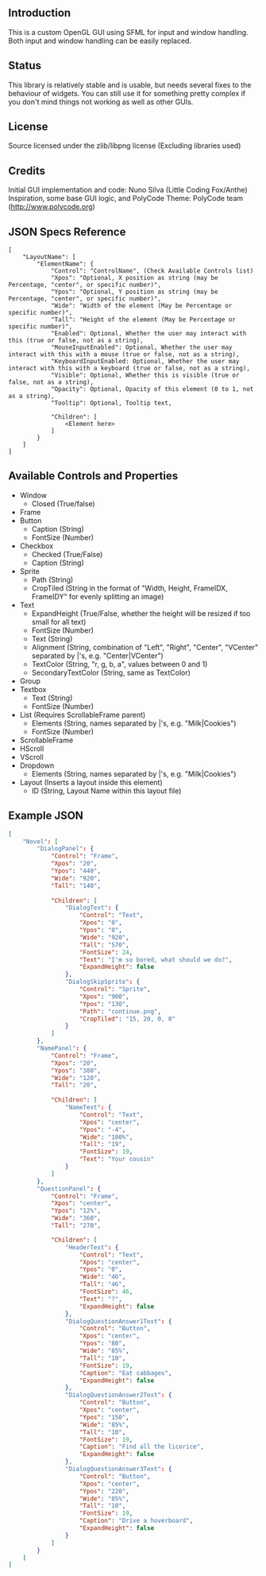 Introduction
------------
This is a custom OpenGL GUI using SFML for input and window handling. Both input and window handling can be easily replaced.

Status
------
This library is relatively stable and is usable, but needs several fixes to the behaviour of widgets. You can still use it for something pretty complex if you don't mind things not working as well as other GUIs.

License
-------
Source licensed under the zlib/libpng license (Excluding libraries used)

Credits
-------
Initial GUI implementation and code: Nuno Silva (Little Coding Fox/Anthe)
Inspiration, some base GUI logic, and PolyCode Theme: PolyCode team (http://www.polycode.org)

JSON Specs Reference
--------------------
```
[
	"LayoutName": [
		"ElementName": {
			"Control": "ControlName", (Check Available Controls list)
			"Xpos": "Optional, X position as string (may be Percentage, "center", or specific number)",
			"Ypos": "Optional, Y position as string (may be Percentage, "center", or specific number)",
			"Wide": "Width of the element (May be Percentage or specific number)",
			"Tall": "Height of the element (May be Percentage or specific number)",
			"Enabled": Optional, Whether the user may interact with this (true or false, not as a string),
			"MouseInputEnabled": Optional, Whether the user may interact with this with a mouse (true or false, not as a string),
			"KeyboardInputEnabled: Optional, Whether the user may interact with this with a keyboard (true or false, not as a string),
			"Visible": Optional, Whether this is visible (true or false, not as a string),
			"Opacity": Optional, Opacity of this element (0 to 1, not as a string),
			"Tooltip": Optional, Tooltip text,
			
			"Children": [
				<Element here>
			]
		}
	]
]
```

Available Controls and Properties
---------------------------------
- Window
	- Closed (True/false)
- Frame
- Button
	- Caption (String)
	- FontSize (Number)
- Checkbox
	- Checked (True/False)
	- Caption (String)
- Sprite
	- Path (String)
	- CropTiled (String in the format of "Width, Height, FrameIDX, FrameIDY" for evenly splitting an image)
- Text
	- ExpandHeight (True/False, whether the height will be resized if too small for all text)
	- FontSize (Number)
	- Text (String)
	- Alignment (String, combination of "Left", "Right", "Center", "VCenter" separated by |'s, e.g. "Center|VCenter")
	- TextColor (String, "r, g, b, a", values between 0 and 1)
	- SecondaryTextColor (String, same as TextColor)
- Group
- Textbox
	- Text (String)
	- FontSize (Number)
- List (Requires ScrollableFrame parent)
	- Elements (String, names separated by |'s, e.g. "Milk|Cookies")
	- FontSize (Number)
- ScrollableFrame
- HScroll
- VScroll
- Dropdown
	- Elements (String, names separated by |'s, e.g. "Milk|Cookies")
- Layout (Inserts a layout inside this element)
	- ID (String, Layout Name within this layout file)
	
Example JSON
------------
```JSON
[
	"Novel": [
		"DialogPanel": {
			"Control": "Frame",
			"Xpos": "20",
			"Ypos": "440",
			"Wide": "920",
			"Tall": "140",
		
			"Children": [
				"DialogText": {
					"Control": "Text",
					"Xpos": "0",
					"Ypos": "0",
					"Wide": "920",
					"Tall": "570",
					"FontSize": 24,
					"Text": "I'm so bored, what should we do?",
					"ExpandHeight": false
				},
				"DialogSkipSprite": {
					"Control": "Sprite",
					"Xpos": "900",
					"Ypos": "130",
					"Path": "continue.png",
					"CropTiled": "15, 20, 0, 0"
				}
			]
		},
		"NamePanel": {
			"Control": "Frame",
			"Xpos": "20",
			"Ypos": "380",
			"Wide": "120",
			"Tall": "20",
			
			"Children": [
				"NameText": {
					"Control": "Text",
					"Xpos": "center",
					"Ypos": "-4",
					"Wide": "100%",
					"Tall": "19",
					"FontSize": 19,
					"Text": "Your cousin"
				}
			]
		},
		"QuestionPanel": {
			"Control": "Frame",
			"Xpos": "center",
			"Ypos": "12%",
			"Wide": "360",
			"Tall": "270",

			"Children": [
				"HeaderText": {
					"Control": "Text",
					"Xpos": "center",
					"Ypos": "0",
					"Wide": "46",
					"Tall": "46",
					"FontSize": 46,
					"Text": "?",
					"ExpandHeight": false
				},
				"DialogQuestionAnswer1Text": {
					"Control": "Button",
					"Xpos": "center",
					"Ypos": "80",
					"Wide": "85%",
					"Tall": "10",
					"FontSize": 19,
					"Caption": "Eat cabbages",
					"ExpandHeight": false
				},
				"DialogQuestionAnswer2Text": {
					"Control": "Button",
					"Xpos": "center",
					"Ypos": "150",
					"Wide": "85%",
					"Tall": "10",
					"FontSize": 19,
					"Caption": "Find all the licorice",
					"ExpandHeight": false
				},
				"DialogQuestionAnswer3Text": {
					"Control": "Button",
					"Xpos": "center",
					"Ypos": "220",
					"Wide": "85%",
					"Tall": "10",
					"FontSize": 19,
					"Caption": "Drive a hoverboard",
					"ExpandHeight": false
				}
			]
		}
	]
]
```
